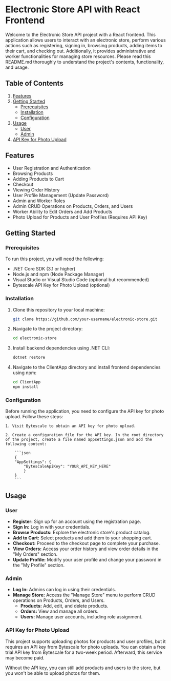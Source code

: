 # Electronic Store API with React Frontend

Welcome to the Electronic Store API project with a React frontend. This application allows users to interact with an electronic store, perform various actions such as registering, signing in, browsing products, adding items to their cart, and checking out. Additionally, it provides administrative and worker functionalities for managing store resources. Please read this README.md thoroughly to understand the project's contents, functionality, and usage.

## Table of Contents

1. [Features](#features)
2. [Getting Started](#getting-started)
   - [Prerequisites](#prerequisites)
   - [Installation](#installation)
   - [Configuration](#configuration)
3. [Usage](#usage)
   - [User](#user)
   - [Admin](#admin)
4. [API Key for Photo Upload](#api-key-for-photo-upload)

## Features

- User Registration and Authentication
- Browsing Products
- Adding Products to Cart
- Checkout
- Viewing Order History
- User Profile Management (Update Password)
- Admin and Worker Roles
- Admin CRUD Operations on Products, Orders, and Users
- Worker Ability to Edit Orders and Add Products
- Photo Upload for Products and User Profiles (Requires API Key)

## Getting Started

### Prerequisites

To run this project, you will need the following:

- .NET Core SDK (3.1 or higher)
- Node.js and npm (Node Package Manager)
- Visual Studio or Visual Studio Code (optional but recommended)
- Bytescale API Key for Photo Upload (optional)

### Installation

1. Clone this repository to your local machine:

   ```bash
   git clone https://github.com/your-username/electronic-store.git
   ```

2. Navigate to the project directory:

    ```bash
    cd electronic-store
    ```

3. Install backend dependencies using .NET CLI:

    ```bash
    dotnet restore
    ```

4. Navigate to the ClientApp directory and install frontend dependencies using npm:

    ```bash
    cd ClientApp
    npm install
    ```

### Configuration

Before running the application, you need to configure the API key for photo upload. Follow these steps:

    1. Visit Bytescale to obtain an API key for photo upload.

    2. Create a configuration file for the API key. In the root directory of the project, create a file named appsettings.json and add the following content:

        ```json
        {
        "AppSettings": {
            "BytescaleApiKey": "YOUR_API_KEY_HERE"
            }
        }
        ```
## Usage

### User

- **Register:** Sign up for an account using the registration page.
- **Sign In:** Log in with your credentials.
- **Browse Products:** Explore the electronic store's product catalog.
- **Add to Cart:** Select products and add them to your shopping cart.
- **Checkout:** Proceed to the checkout page to complete your purchase.
- **View Orders:** Access your order history and view order details in the "My Orders" section.
- **Update Profile:** Modify your user profile and change your password in the "My Profile" section.

### Admin

- **Log In:** Admins can log in using their credentials.
- **Manage Store:** Access the "Manage Store" menu to perform CRUD operations on Products, Orders, and Users.
  - **Products:** Add, edit, and delete products.
  - **Orders:** View and manage all orders.
  - **Users:** Manage user accounts, including role assignment.

### API Key for Photo Upload

This project supports uploading photos for products and user profiles, but it requires an API key from Bytescale for photo uploads. You can obtain a free trial API key from Bytescale for a two-week period. Afterward, this service may become paid.

Without the API key, you can still add products and users to the store, but you won't be able to upload photos for them.